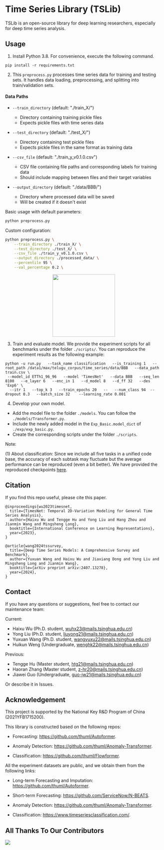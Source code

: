 # Time Series Library (TSLib)
TSLib is an open-source library for deep learning researchers, especially for deep time series analysis.


 
## Usage

1. Install Python 3.8. For convenience, execute the following command.

```
pip install -r requirements.txt
```

2. This `preprocess.py` processes time series data for training and testing sets. It handles data loading, preprocessing, and splitting into train/validation sets.
   
#### Data Paths
- `--train_directory` (default: "./train_X/")
  - Directory containing training pickle files
  - Expects pickle files with time series data

- `--test_directory` (default: "./test_X/")
  - Directory containing test pickle files
  - Expects pickle files in the same format as training data

- `--csv_file` (default: "./train_y_v0.1.0.csv")
  - CSV file containing file paths and corresponding labels for training data
  - Should include mapping between files and their target variables

- `--output_directory` (default: "./data/BBB/")
  - Directory where processed data will be saved
  - Will be created if it doesn't exist



Basic usage with default parameters:
```bash
python preprocess.py
```

Custom configuration:
```bash
python preprocess.py \
    --train_directory ./train_X/ \
    --test_directory ./test_X/ \
    --csv_file ./train_y_v0.1.0.csv \
    --output_directory ./processed_data/ \
    --percentile 95 \
    --val_percentage 0.2 \
```

<p align="center">
<img src=".\pic\dataset.png" height = "200" alt="" align=center />
</p>

3. Train and evaluate model. We provide the experiment scripts for all benchmarks under the folder `./scripts/`. You can reproduce the experiment results as the following example:

```
python -u run.py   --task_name classification   --is_training 1   --root_path /data1/max/telugu_corpus/time_series/data/BBB   --data_path train.csv \
 --model_id ETTh1_96_96   --model 'TimesNet'   --data BBB   --seq_len 8100   --e_layer 6   --enc_in 1   --d_model 8   --d_ff 32   --des 'Exp6' \
  --itr 1   --top_k 3   --train_epochs 20   --   --num_class 94  --dropout 0.3   --batch_size 32    --learning_rate 0.001
```

4. Develop your own model.

- Add the model file to the folder `./models`. You can follow the `./models/Transformer.py`.
- Include the newly added model in the `Exp_Basic.model_dict` of  `./exp/exp_basic.py`.
- Create the corresponding scripts under the folder `./scripts`.

Note: 

(1) About classification: Since we include all five tasks in a unified code base, the accuracy of each subtask may fluctuate but the average performance can be reproduced (even a bit better). We have provided the reproduced checkpoints [here](https://github.com/thuml/Time-Series-Library/issues/494).


## Citation

If you find this repo useful, please cite this paper.

```
@inproceedings{wu2023timesnet,
  title={TimesNet: Temporal 2D-Variation Modeling for General Time Series Analysis},
  author={Haixu Wu and Tengge Hu and Yong Liu and Hang Zhou and Jianmin Wang and Mingsheng Long},
  booktitle={International Conference on Learning Representations},
  year={2023},
}

@article{wang2024tssurvey,
  title={Deep Time Series Models: A Comprehensive Survey and Benchmark},
  author={Yuxuan Wang and Haixu Wu and Jiaxiang Dong and Yong Liu and Mingsheng Long and Jianmin Wang},
  booktitle={arXiv preprint arXiv:2407.13278},
  year={2024},
}
```

## Contact
If you have any questions or suggestions, feel free to contact our maintenance team:

Current:
- Haixu Wu (Ph.D. student, wuhx23@mails.tsinghua.edu.cn)
- Yong Liu (Ph.D. student, liuyong21@mails.tsinghua.edu.cn)
- Yuxuan Wang (Ph.D. student, wangyuxu22@mails.tsinghua.edu.cn)
- Huikun Weng (Undergraduate, wenghk22@mails.tsinghua.edu.cn)

Previous:
- Tengge Hu (Master student, htg21@mails.tsinghua.edu.cn)
- Haoran Zhang (Master student, z-hr20@mails.tsinghua.edu.cn)
- Jiawei Guo (Undergraduate, guo-jw21@mails.tsinghua.edu.cn)

Or describe it in Issues.

## Acknowledgement

This project is supported by the National Key R&D Program of China (2021YFB1715200).

This library is constructed based on the following repos:

- Forecasting: https://github.com/thuml/Autoformer.

- Anomaly Detection: https://github.com/thuml/Anomaly-Transformer.

- Classification: https://github.com/thuml/Flowformer.

All the experiment datasets are public, and we obtain them from the following links:

- Long-term Forecasting and Imputation: https://github.com/thuml/Autoformer.

- Short-term Forecasting: https://github.com/ServiceNow/N-BEATS.

- Anomaly Detection: https://github.com/thuml/Anomaly-Transformer.

- Classification: https://www.timeseriesclassification.com/.

## All Thanks To Our Contributors

<a href="https://github.com/thuml/Time-Series-Library/graphs/contributors">
  <img src="https://contrib.rocks/image?repo=thuml/Time-Series-Library" />
</a>
